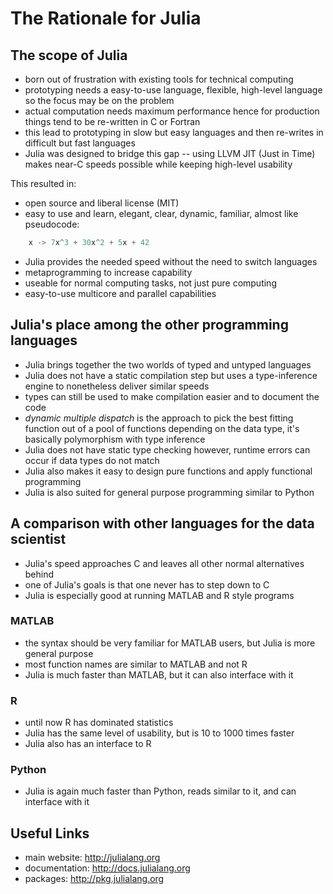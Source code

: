 # The Rationale for Julia

## The scope of Julia

- born out of frustration with existing tools for technical computing
- prototyping needs a easy-to-use language, flexible, high-level language so 
the focus may be on the problem
- actual computation needs maximum performance hence for production things tend to be re-written in C or Fortran
- this lead to prototyping in slow but easy languages and then re-writes in difficult but fast languages
- Julia was designed to bridge this gap -- using LLVM JIT (Just in Time) makes near-C speeds possible while keeping high-level usability

This resulted in:

- open source and liberal license (MIT)
- easy to use and learn, elegant, clear, dynamic, familiar, almost like pseudocode:
`````julia
    x -> 7x^3 + 30x^2 + 5x + 42
`````
- Julia provides the needed speed without the need to switch languages
- metaprogramming to increase capability
- useable for normal computing tasks, not just pure computing
- easy-to-use multicore and parallel capabilities

## Julia's place among the other programming languages

- Julia brings together the two worlds of typed and untyped languages
- Julia does not have a static compilation step but uses a type-inference engine to nonetheless deliver similar speeds
- types can still be used to make compilation easier and to document the code
- _dynamic multiple dispatch_ is the approach to pick the best fitting function out of a pool of functions depending on the data type, it's basically polymorphism with type inference
- Julia does not have static type checking however, runtime errors can occur if data types do not match
- Julia also makes it easy to design pure functions and apply functional programming
- Julia is also suited for general purpose programming similar to Python

## A comparison with other languages for the data scientist

- Julia's speed approaches C and leaves all other normal alternatives behind
- one of Julia's goals is that one never has to step down to C
- Julia is especially good at running MATLAB and R style programs

### MATLAB

- the syntax should be very familiar for MATLAB users, but Julia is more general purpose
- most function names are similar to MATLAB and not R
- Julia is much faster than MATLAB, but it can also interface with it

### R

- until now R has dominated statistics
- Julia has the same level of usability, but is 10 to 1000 times faster
- Julia also has an interface to R

### Python

- Julia is again much faster than Python, reads similar to it, and can interface with it

## Useful Links

- main website: <http://julialang.org>
- documentation: <http://docs.julialang.org>
- packages: <http://pkg.julialang.org>
